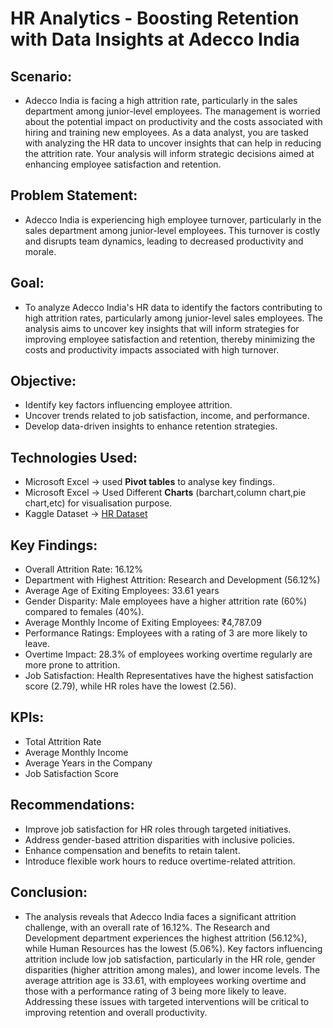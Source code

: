 # HR Analytics - Boosting Retention with Data Insights at Adecco India
 ## Scenario:
- Adecco India is facing a high attrition rate, particularly in the sales department among junior-level employees. The management is worried about the potential impact on productivity and the costs associated with hiring and training new employees. As a data analyst, you are tasked with analyzing the HR data to uncover insights that can help in reducing the attrition rate. Your analysis will inform strategic decisions aimed at enhancing employee satisfaction and retention.

 ## Problem Statement:
- Adecco India is experiencing high employee turnover, particularly in the sales department among junior-level employees. This turnover is costly and disrupts team dynamics, leading to decreased productivity and morale.

## Goal:
- To analyze Adecco India's HR data to identify the factors contributing to high attrition rates, particularly among junior-level sales employees. The analysis aims to uncover key insights that will inform strategies for improving employee satisfaction and retention, thereby minimizing the costs and productivity impacts associated with high turnover.

##  Objective:
- Identify key factors influencing employee attrition.
- Uncover trends related to job satisfaction, income, and performance.
- Develop data-driven insights to enhance retention strategies.

## Technologies Used:
- Microsoft Excel -> used **Pivot tables** to analyse key findings.
- Microsoft Excel -> Used Different **Charts** (barchart,column chart,pie chart,etc) for visualisation purpose.
- Kaggle Dataset -> [HR Dataset](https://www.kaggle.com/datasets/bhanupratapbiswas/hr-analytics-case-study)

## Key Findings:
- Overall Attrition Rate: 16.12%
- Department with Highest Attrition: Research and Development (56.12%)
- Average Age of Exiting Employees: 33.61 years
- Gender Disparity: Male employees have a higher attrition rate (60%) compared to females (40%).
- Average Monthly Income of Exiting Employees: ₹4,787.09
- Performance Ratings: Employees with a rating of 3 are more likely to leave.
- Overtime Impact: 28.3% of employees working overtime regularly are more prone to attrition.
- Job Satisfaction: Health Representatives have the highest satisfaction score (2.79), while HR roles have the lowest (2.56).

## KPIs:
- Total Attrition Rate
- Average Monthly Income
- Average Years in the Company
- Job Satisfaction Score

##  Recommendations:
- Improve job satisfaction for HR roles through targeted initiatives.
- Address gender-based attrition disparities with inclusive policies.
- Enhance compensation and benefits to retain talent.
- Introduce flexible work hours to reduce overtime-related attrition.

## Conclusion:
- The analysis reveals that Adecco India faces a significant attrition challenge, with an overall rate of 16.12%. The Research and Development department experiences the highest attrition (56.12%), while Human Resources has the lowest (5.06%). Key factors influencing attrition include low job satisfaction, particularly in the HR role, gender disparities (higher attrition among males), and lower income levels. The average attrition age is 33.61, with employees working overtime and those with a performance rating of 3 being more likely to leave. Addressing these issues with targeted interventions will be critical to improving retention and overall productivity.


